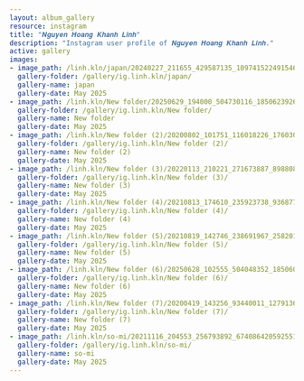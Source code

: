 ```yaml
---
layout: album_gallery
resource: instagram
title: "𝑵𝒈𝒖𝒚𝒆𝒏 𝑯𝒐𝒂𝒏𝒈 𝑲𝒉𝒂𝒏𝒉 𝑳𝒊𝒏𝒉"
description: "Instagram user profile of 𝑵𝒈𝒖𝒚𝒆𝒏 𝑯𝒐𝒂𝒏𝒈 𝑲𝒉𝒂𝒏𝒉 𝑳𝒊𝒏𝒉."
active: gallery
images: 
- image_path: /linh.kln/japan/20240227_211655_429587135_1097415224915468_3415985951360099023_n.jpg
  gallery-folder: /gallery/ig.linh.kln/japan/
  gallery-name: japan
  gallery-date: May 2025
- image_path: /linh.kln/New folder/20250629_194000_504730116_18506239261008644_6504050147540140828_n.jpg
  gallery-folder: /gallery/ig.linh.kln/New folder/
  gallery-name: New folder
  gallery-date: May 2025
- image_path: /linh.kln/New folder (2)/20200802_101751_116018226_1760308337450677_1968624485189741110_n.jpg
  gallery-folder: /gallery/ig.linh.kln/New folder (2)/
  gallery-name: New folder (2)
  gallery-date: May 2025
- image_path: /linh.kln/New folder (3)/20220113_210221_271673887_898808544157189_5512672853361872049_n.jpg
  gallery-folder: /gallery/ig.linh.kln/New folder (3)/
  gallery-name: New folder (3)
  gallery-date: May 2025
- image_path: /linh.kln/New folder (4)/20210813_174610_235923738_936877116896513_5590430447837511873_n.jpg
  gallery-folder: /gallery/ig.linh.kln/New folder (4)/
  gallery-name: New folder (4)
  gallery-date: May 2025
- image_path: /linh.kln/New folder (5)/20210819_142746_238691967_258201519262254_4643849587102789931_n.jpg
  gallery-folder: /gallery/ig.linh.kln/New folder (5)/
  gallery-name: New folder (5)
  gallery-date: May 2025
- image_path: /linh.kln/New folder (6)/20250628_102555_504048352_18506025811008644_5351773292287653048_n.jpg
  gallery-folder: /gallery/ig.linh.kln/New folder (6)/
  gallery-name: New folder (6)
  gallery-date: May 2025
- image_path: /linh.kln/New folder (7)/20200419_143256_93440011_1279136245619425_7098539873456732380_n.jpg
  gallery-folder: /gallery/ig.linh.kln/New folder (7)/
  gallery-name: New folder (7)
  gallery-date: May 2025
- image_path: /linh.kln/so-mi/20211116_204553_256793892_6740864205925519_6659654656672296696_n.jpg
  gallery-folder: /gallery/ig.linh.kln/so-mi/
  gallery-name: so-mi
  gallery-date: May 2025
---
```

